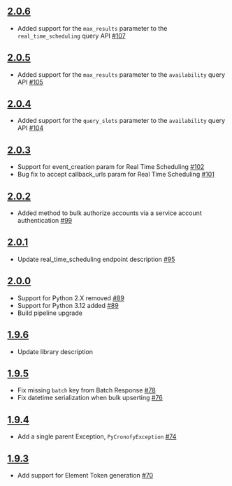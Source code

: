 ## [2.0.6]
* Added support for the `max_results` parameter to the `real_time_scheduling` query API [#107]

## [2.0.5]
* Added support for the `max_results` parameter to the `availability` query API [#105]

## [2.0.4]
* Added support for the `query_slots` parameter to the `availability` query API [#104]

## [2.0.3]
* Support for event_creation param for Real Time Scheduling [#102]
* Bug fix to accept callback_urls param for Real Time Scheduling [#101]

## [2.0.2]
* Added method to bulk authorize accounts via a service account authentication [#99]

## [2.0.1]
* Update real_time_scheduling endpoint description [#95]

## [2.0.0]
* Support for Python 2.X removed [#89]
* Support for Python 3.12 added [#89]
* Build pipeline upgrade

## [1.9.6]
* Update library description

## [1.9.5]
* Fix missing `batch` key from Batch Response [#78]
* Fix datetime serialization when bulk upserting [#76]

## [1.9.4]
* Add a single parent Exception, `PyCronofyException` [#74]

## [1.9.3]
* Add support for Element Token generation [#70]

[2.0.6]: https://github.com/cronofy/pycronofy/releases/tag/2.0.6
[2.0.5]: https://github.com/cronofy/pycronofy/releases/tag/2.0.5
[2.0.4]: https://github.com/cronofy/pycronofy/releases/tag/2.0.4
[2.0.3]: https://github.com/cronofy/pycronofy/releases/tag/2.0.3
[2.0.2]: https://github.com/cronofy/pycronofy/releases/tag/2.0.2
[2.0.1]: https://github.com/cronofy/pycronofy/releases/tag/2.0.1
[2.0.0]: https://github.com/cronofy/pycronofy/releases/tag/2.0.0.rc1
[1.9.6]: https://github.com/cronofy/pycronofy/releases/tag/1.9.6
[1.9.5]: https://github.com/cronofy/pycronofy/releases/tag/1.9.5
[1.9.4]: https://github.com/cronofy/pycronofy/releases/tag/1.9.4
[1.9.3]: https://github.com/cronofy/pycronofy/releases/tag/1.9.3

[#107]: https://github.com/cronofy/pycronofy/pull/107
[#105]: https://github.com/cronofy/pycronofy/pull/105
[#104]: https://github.com/cronofy/pycronofy/pull/104
[#102]: https://github.com/cronofy/pycronofy/pull/102
[#101]: https://github.com/cronofy/pycronofy/pull/101
[#99]: https://github.com/cronofy/pycronofy/pull/99
[#95]: https://github.com/cronofy/pycronofy/pull/95
[#89]: https://github.com/cronofy/pycronofy/pull/89
[#78]: https://github.com/cronofy/pycronofy/pull/78
[#76]: https://github.com/cronofy/pycronofy/pull/76
[#74]: https://github.com/cronofy/pycronofy/pull/74
[#70]: https://github.com/cronofy/pycronofy/pull/70
